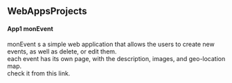 ## WebAppsProjects

#### App1 monEvent<br/>
monEvent s a simple web application that allows the users to create new events, as well as delete, or edit them.<br/>
each event has its own page, with the description, images, and geo-location map.<br/>
check it from this link.

